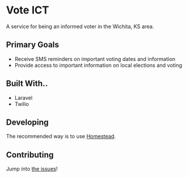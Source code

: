 # Vote ICT

A service for being an informed voter in the Wichita, KS area.

## Primary Goals

- Receive SMS reminders on important voting dates and information
- Provide access to important information on local elections and voting

## Built With..

- Laravel
- Twilio

## Developing

The recommended way is to use [Homestead](https://laravel.com/docs/5.6/homestead).

## Contributing

Jump into [the issues](https://github.com/openwichita/voteict/issues)!
